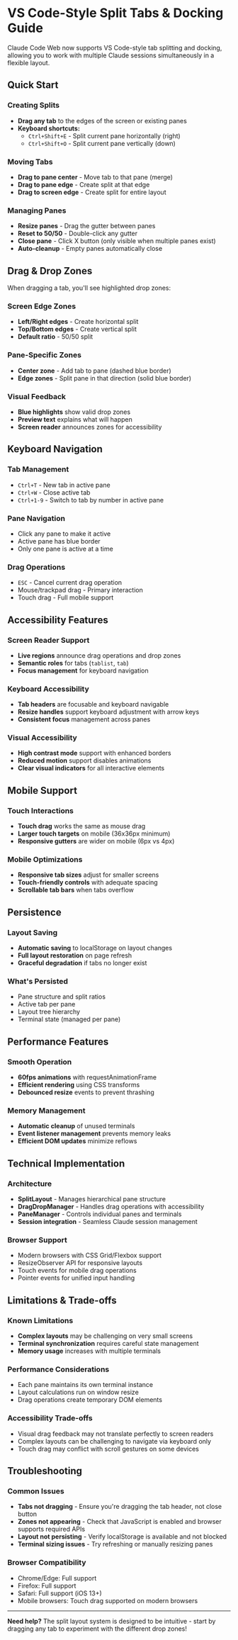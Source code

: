 # VS Code-Style Split Tabs & Docking Guide

Claude Code Web now supports VS Code-style tab splitting and docking, allowing you to work with multiple Claude sessions simultaneously in a flexible layout.

## Quick Start

### Creating Splits
- **Drag any tab** to the edges of the screen or existing panes
- **Keyboard shortcuts:**
  - `Ctrl+Shift+E` - Split current pane horizontally (right)
  - `Ctrl+Shift+O` - Split current pane vertically (down)

### Moving Tabs
- **Drag to pane center** - Move tab to that pane (merge)
- **Drag to pane edge** - Create split at that edge
- **Drag to screen edge** - Create split for entire layout

### Managing Panes
- **Resize panes** - Drag the gutter between panes
- **Reset to 50/50** - Double-click any gutter
- **Close pane** - Click X button (only visible when multiple panes exist)
- **Auto-cleanup** - Empty panes automatically close

## Drag & Drop Zones

When dragging a tab, you'll see highlighted drop zones:

### Screen Edge Zones
- **Left/Right edges** - Create horizontal split
- **Top/Bottom edges** - Create vertical split
- **Default ratio** - 50/50 split

### Pane-Specific Zones
- **Center zone** - Add tab to pane (dashed blue border)
- **Edge zones** - Split pane in that direction (solid blue border)

### Visual Feedback
- **Blue highlights** show valid drop zones
- **Preview text** explains what will happen
- **Screen reader** announces zones for accessibility

## Keyboard Navigation

### Tab Management
- `Ctrl+T` - New tab in active pane
- `Ctrl+W` - Close active tab
- `Ctrl+1-9` - Switch to tab by number in active pane

### Pane Navigation
- Click any pane to make it active
- Active pane has blue border
- Only one pane is active at a time

### Drag Operations
- `ESC` - Cancel current drag operation
- Mouse/trackpad drag - Primary interaction
- Touch drag - Full mobile support

## Accessibility Features

### Screen Reader Support
- **Live regions** announce drag operations and drop zones
- **Semantic roles** for tabs (`tablist`, `tab`)
- **Focus management** for keyboard navigation

### Keyboard Accessibility
- **Tab headers** are focusable and keyboard navigable
- **Resize handles** support keyboard adjustment with arrow keys
- **Consistent focus** management across panes

### Visual Accessibility
- **High contrast mode** support with enhanced borders
- **Reduced motion** support disables animations
- **Clear visual indicators** for all interactive elements

## Mobile Support

### Touch Interactions
- **Touch drag** works the same as mouse drag
- **Larger touch targets** on mobile (36x36px minimum)
- **Responsive gutters** are wider on mobile (6px vs 4px)

### Mobile Optimizations
- **Responsive tab sizes** adjust for smaller screens
- **Touch-friendly controls** with adequate spacing
- **Scrollable tab bars** when tabs overflow

## Persistence

### Layout Saving
- **Automatic saving** to localStorage on layout changes
- **Full layout restoration** on page refresh
- **Graceful degradation** if tabs no longer exist

### What's Persisted
- Pane structure and split ratios
- Active tab per pane
- Layout tree hierarchy
- Terminal state (managed per pane)

## Performance Features

### Smooth Operation
- **60fps animations** with requestAnimationFrame
- **Efficient rendering** using CSS transforms
- **Debounced resize** events to prevent thrashing

### Memory Management
- **Automatic cleanup** of unused terminals
- **Event listener management** prevents memory leaks
- **Efficient DOM updates** minimize reflows

## Technical Implementation

### Architecture
- **SplitLayout** - Manages hierarchical pane structure
- **DragDropManager** - Handles drag operations with accessibility
- **PaneManager** - Controls individual panes and terminals
- **Session integration** - Seamless Claude session management

### Browser Support
- Modern browsers with CSS Grid/Flexbox support
- ResizeObserver API for responsive layouts
- Touch events for mobile drag operations
- Pointer events for unified input handling

## Limitations & Trade-offs

### Known Limitations
- **Complex layouts** may be challenging on very small screens
- **Terminal synchronization** requires careful state management
- **Memory usage** increases with multiple terminals

### Performance Considerations
- Each pane maintains its own terminal instance
- Layout calculations run on window resize
- Drag operations create temporary DOM elements

### Accessibility Trade-offs
- Visual drag feedback may not translate perfectly to screen readers
- Complex layouts can be challenging to navigate via keyboard only
- Touch drag may conflict with scroll gestures on some devices

## Troubleshooting

### Common Issues
- **Tabs not dragging** - Ensure you're dragging the tab header, not close button
- **Zones not appearing** - Check that JavaScript is enabled and browser supports required APIs
- **Layout not persisting** - Verify localStorage is available and not blocked
- **Terminal sizing issues** - Try refreshing or manually resizing panes

### Browser Compatibility
- Chrome/Edge: Full support
- Firefox: Full support  
- Safari: Full support (iOS 13+)
- Mobile browsers: Touch drag supported on modern browsers

---

**Need help?** The split layout system is designed to be intuitive - start by dragging any tab to experiment with the different drop zones!